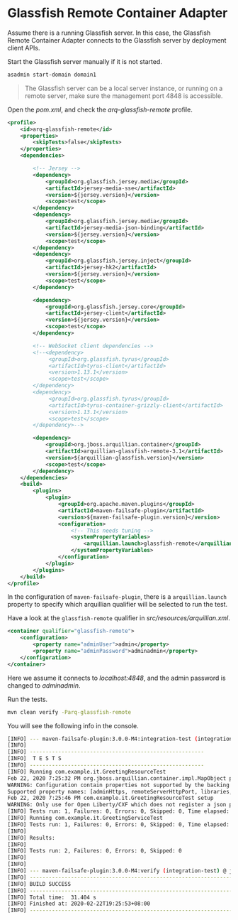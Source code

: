 # Glassfish Remote Container Adapter

Assume there is a running Glassfish server.  In this case, the Glassfish Remote Container Adapter connects to the Glassfish server by deployment client APIs.

Start the Glassfish server manually if it is not started. 

```bash
asadmin start-domain domain1
```

> The Glassfish server can be a local server instance, or running on a remote server,  make sure the management port 4848 is accessible.

Open the *pom.xml*, and check the *arq-glassfish-remote* profile.

```xml
<profile>
    <id>arq-glassfish-remote</id>
    <properties>
        <skipTests>false</skipTests>
    </properties>
    <dependencies>

        <!-- Jersey -->
        <dependency>
            <groupId>org.glassfish.jersey.media</groupId>
            <artifactId>jersey-media-sse</artifactId>
            <version>${jersey.version}</version>
            <scope>test</scope>
        </dependency>
        <dependency>
            <groupId>org.glassfish.jersey.media</groupId>
            <artifactId>jersey-media-json-binding</artifactId>
            <version>${jersey.version}</version>
            <scope>test</scope>
        </dependency>
        <dependency>
            <groupId>org.glassfish.jersey.inject</groupId>
            <artifactId>jersey-hk2</artifactId>
            <version>${jersey.version}</version>
            <scope>test</scope>
        </dependency>

        <dependency>
            <groupId>org.glassfish.jersey.core</groupId>
            <artifactId>jersey-client</artifactId>
            <version>${jersey.version}</version>
            <scope>test</scope>
        </dependency>

        <!-- WebSocket client dependencies -->
        <!--<dependency>
             <groupId>org.glassfish.tyrus</groupId>
             <artifactId>tyrus-client</artifactId>
             <version>1.13.1</version>
             <scope>test</scope>
        </dependency>
        <dependency>
             <groupId>org.glassfish.tyrus</groupId>
             <artifactId>tyrus-container-grizzly-client</artifactId>
             <version>1.13.1</version>
             <scope>test</scope>
        </dependency>-->

        <dependency>
            <groupId>org.jboss.arquillian.container</groupId>
            <artifactId>arquillian-glassfish-remote-3.1</artifactId>
            <version>${arquillian-glassfish.version}</version>
            <scope>test</scope>
        </dependency>
    </dependencies>
    <build>
        <plugins>
            <plugin>
                <groupId>org.apache.maven.plugins</groupId>
                <artifactId>maven-failsafe-plugin</artifactId>
                <version>${maven-failsafe-plugin.version}</version>
                <configuration>
                    <!-- This needs tuning -->
                    <systemPropertyVariables>
                        <arquillian.launch>glassfish-remote</arquillian.launch>
                    </systemPropertyVariables>
                </configuration>
            </plugin>
        </plugins>
    </build>
</profile>
```

In the configuration of `maven-failsafe-plugin`, there is a  `arquillian.launch`  property to specify which arquillian qualifier will be selected to run the test.

Have a look at the `glassfish-remote`  qualifier in *src/resources/arquillian.xml*.

```xml
<container qualifier="glassfish-remote">
    <configuration>
        <property name="adminUser">admin</property>
        <property name="adminPassword">adminadmin</property>
    </configuration>
</container>
```

Here we assume it connects to *localhost:4848*, and the admin password is changed to *adminadmin*. 

Run the tests.

```bash
mvn clean verify -Parq-glassfish-remote
```

You will see the following info in the console.

```bash
[INFO] --- maven-failsafe-plugin:3.0.0-M4:integration-test (integration-test) @ jakartaee8-starter ---
[INFO]
[INFO] -------------------------------------------------------
[INFO]  T E S T S
[INFO] -------------------------------------------------------
[INFO] Running com.example.it.GreetingResourceTest
Feb 22, 2020 7:25:32 PM org.jboss.arquillian.container.impl.MapObject populate
WARNING: Configuration contain properties not supported by the backing object org.jboss.arquillian.container.glassfish.remote_3_1.GlassFishRestConfiguration
Supported property names: [adminHttps, remoteServerHttpPort, libraries, type, remoteServerAddress, target, retries, remoteServerAdminPort, remoteServerAdminHttps, adminUser, authorisation, waitTimeMs, adminPort, properties, adminPassword, adminHost]
Feb 22, 2020 7:25:46 PM com.example.it.GreetingResourceTest setup
WARNING: Only use for Open Liberty/CXF which does not register a json provider automatically.
[INFO] Tests run: 1, Failures: 0, Errors: 0, Skipped: 0, Time elapsed: 16.217 s - in com.example.it.GreetingResourceTest
[INFO] Running com.example.it.GreetingServiceTest
[INFO] Tests run: 1, Failures: 0, Errors: 0, Skipped: 0, Time elapsed: 4.217 s - in com.example.it.GreetingServiceTest
[INFO]
[INFO] Results:
[INFO]
[INFO] Tests run: 2, Failures: 0, Errors: 0, Skipped: 0
[INFO]
[INFO]
[INFO] --- maven-failsafe-plugin:3.0.0-M4:verify (integration-test) @ jakartaee8-starter ---
[INFO] -----------------------------------------------------------------
[INFO] BUILD SUCCESS
[INFO] -----------------------------------------------------------------
[INFO] Total time:  31.404 s
[INFO] Finished at: 2020-02-22T19:25:53+08:00
[INFO] -----------------------------------------------------------------
```
